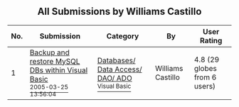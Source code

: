 ﻿<div align="center">

## All Submissions by Williams Castillo

</div>

No.  | Submission | Category | By   | User Rating
---- | ---------- | -------- | ---- | -----------
1 | [Backup and restore MySQL DBs within Visual Basic<br /><sup>2005-03-25 13:56:04</sup>](https://github.com/Planet-Source-Code/williams-castillo-backup-and-restore-mysql-dbs-within-visual-basic__1-59638) | [Databases/ Data Access/ DAO/ ADO<br /><sup>Visual Basic</sup>](../ByCategory/databases-data-access-dao-ado__1-6.md) | Williams Castillo | 4.8 (29 globes from 6 users)
